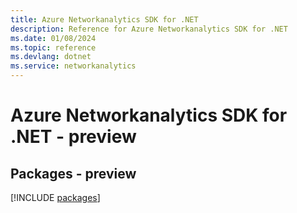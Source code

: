 ```yaml
---
title: Azure Networkanalytics SDK for .NET
description: Reference for Azure Networkanalytics SDK for .NET
ms.date: 01/08/2024
ms.topic: reference
ms.devlang: dotnet
ms.service: networkanalytics
---
```

# Azure Networkanalytics SDK for .NET - preview
## Packages - preview
[!INCLUDE [packages](networkanalytics-index.md)]